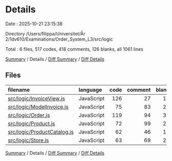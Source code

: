 # Details

Date : 2025-10-21 23:15:38

Directory /Users/filippa/Universitet/År 2/1dv610/Examinations/Order_System_L3/src/logic

Total : 6 files,  517 codes, 418 comments, 126 blanks, all 1061 lines

[Summary](results.md) / Details / [Diff Summary](diff.md) / [Diff Details](diff-details.md)

## Files
| filename | language | code | comment | blank | total |
| :--- | :--- | ---: | ---: | ---: | ---: |
| [src/logic/InvoiceView.js](/src/logic/InvoiceView.js) | JavaScript | 126 | 27 | 10 | 163 |
| [src/logic/ModelInvoice.js](/src/logic/ModelInvoice.js) | JavaScript | 75 | 83 | 21 | 179 |
| [src/logic/Order.js](/src/logic/Order.js) | JavaScript | 119 | 94 | 35 | 248 |
| [src/logic/Product.js](/src/logic/Product.js) | JavaScript | 72 | 99 | 22 | 193 |
| [src/logic/ProductCatalog.js](/src/logic/ProductCatalog.js) | JavaScript | 62 | 46 | 18 | 126 |
| [src/logic/Store.js](/src/logic/Store.js) | JavaScript | 63 | 69 | 20 | 152 |

[Summary](results.md) / Details / [Diff Summary](diff.md) / [Diff Details](diff-details.md)
